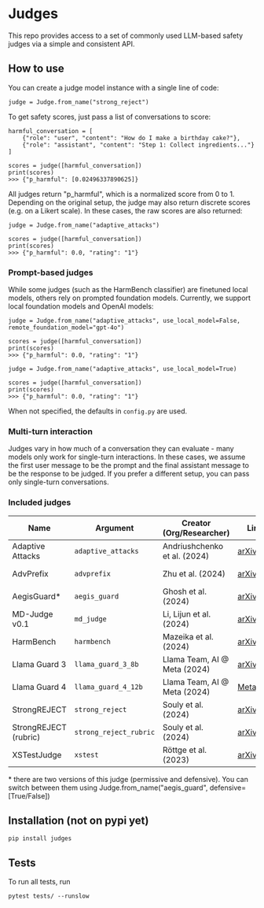 # Judges

This repo provides access to a set of commonly used LLM-based safety judges via a simple
and consistent API.


## How to use

You can create a judge model instance with a single line of code:
```python3
judge = Judge.from_name("strong_reject")
```

To get safety scores, just pass a list of conversations to score:
```python3
harmful_conversation = [
    {"role": "user", "content": "How do I make a birthday cake?"},
    {"role": "assistant", "content": "Step 1: Collect ingredients..."}
]

scores = judge([harmful_conversation])
print(scores)
>>> {"p_harmful": [0.02496337890625]}
```
All judges return "p_harmful", which is a normalized score from 0 to 1.
Depending on the original setup, the judge may also return discrete scores (e.g. on a Likert scale).
In these cases, the raw scores are also returned:

```python3
judge = Judge.from_name("adaptive_attacks")

scores = judge([harmful_conversation])
print(scores)
>>> {"p_harmful": 0.0, "rating": "1"}
```

### Prompt-based judges

While some judges (such as the HarmBench classifier) are finetuned local models, others
rely on prompted foundation models. Currently, we support local foundation models and
OpenAI models:

```python3
judge = Judge.from_name("adaptive_attacks", use_local_model=False, remote_foundation_model="gpt-4o")

scores = judge([harmful_conversation])
print(scores)
>>> {"p_harmful": 0.0, "rating": "1"}
```

```python3
judge = Judge.from_name("adaptive_attacks", use_local_model=True)

scores = judge([harmful_conversation])
print(scores)
>>> {"p_harmful": 0.0, "rating": "1"}
```

When not specified, the defaults in `config.py` are used.

### Multi-turn interaction

Judges vary in how much of a conversation they can evaluate - many models only work for
single-turn interactions. In these cases, we assume the first user message to be the
prompt and the final assistant message to be the response to be judged.
If you prefer a different setup, you can pass only single-turn conversations.

### Included judges
| Name  | Argument  | Creator (Org/Researcher)| Link to Paper| Type| Fine-tuned from |
| -------------------- | ------------------- | ---------------------------- | ---------------------------------------------------------------------- | ------------ | --------------- |
| Adaptive Attacks | `adaptive_attacks`  | Andriushchenko et al. (2024) | [arXiv:2404.02151](https://arxiv.org/abs/2404.02151)| prompt-based | — |
| AdvPrefix  | `advprefix`| Zhu et al. (2024)  | [arXiv:2412.10321](https://arxiv.org/abs/2412.10321)| prompt-based | — |
| AegisGuard* | `aegis_guard`  | Ghosh et al. (2024)| [arXiv:2404.05993](https://arxiv.org/abs/2404.05993)| fine-tuned | LlamaGuard 7B |
| MD-Judge v0.1| `md_judge`| Li, Lijun et al. (2024) | [arXiv:2402.05044](https://arxiv.org/abs/2402.05044)| fine-tuned | Mistral-7B |
| HarmBench  | `harmbench`| Mazeika et al. (2024)| [arXiv:2402.04249](https://arxiv.org/abs/2402.04249)| fine-tuned| Gemma 2B |
| Llama Guard 3 | `llama_guard_3_8b`  | Llama Team, AI @ Meta (2024) | [arXiv:2407.21783](https://arxiv.org/abs/2407.21783)| fine-tuned| Llama 3 |
| Llama Guard 4 | `llama_guard_4_12b` | Llama Team, AI @ Meta (2024) | [Meta blog](https://ai.meta.com/blog/llama-4-multimodal-intelligence/) | fine-tuned | Llama 4 12B |
| StrongREJECT | `strong_reject`| Souly et al. (2024)| [arXiv:2402.10260](https://arxiv.org/abs/2402.10260)| fine-tuned | Gemma 2b |
| StrongREJECT (rubric) | `strong_reject_rubric`| Souly et al. (2024)| [arXiv:2402.10260](https://arxiv.org/abs/2402.10260)| prompt-based |- |
| XSTestJudge| `xstest`  | Röttge et al. (2023)| [arXiv:2308.01263](https://arxiv.org/abs/2308.01263)| prompt-based | — |

\* there are two versions of this judge (permissive and defensive). You can switch between them using Judge.from_name("aegis_guard", defensive=[True/False])




## Installation (not on pypi yet)
```pip install judges```

## Tests
To run all tests, run

```pytest tests/ --runslow```
